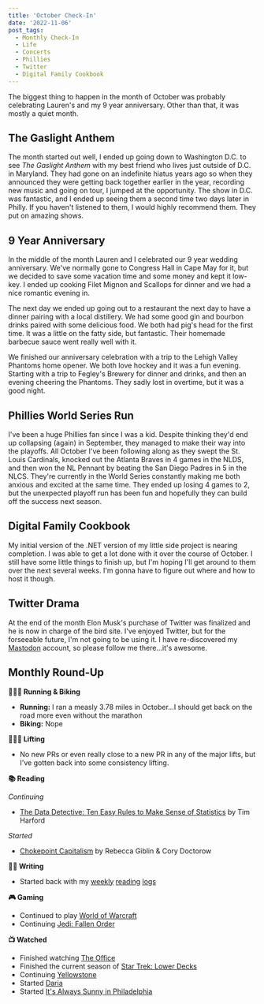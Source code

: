 ```yaml
---
title: 'October Check-In'
date: '2022-11-06'
post_tags:
  - Monthly Check-In
  - Life
  - Concerts
  - Phillies
  - Twitter
  - Digital Family Cookbook
---
```


The biggest thing to happen in the month of October was probably celebrating Lauren's and my 9 year anniversary. Other than that, it was mostly a quiet month.
<!-- excerpt -->

## The Gaslight Anthem

The month started out well, I ended up going down to Washington D.C. to see *The Gaslight Anthem* with my best friend who lives just outside of D.C. in Maryland. They had gone on an indefinite hiatus years ago so when they announced they were getting back together earlier in the year, recording new music and going on tour, I jumped at the opportunity. The show in D.C. was fantastic, and I ended up seeing them a second time two days later in Philly. If you haven't listened to them, I would highly recommend them. They put on amazing shows.

## 9 Year Anniversary

In the middle of the month Lauren and I celebrated our 9 year wedding anniversary. We've normally gone to Congress Hall in Cape May for it, but we decided to save some vacation time and some money and kept it low-key. I ended up cooking Filet Mignon and Scallops for dinner and we had a nice romantic evening in.

The next day we ended up going out to a restaurant the next day to have a dinner pairing with a local distillery. We had some good gin and bourbon drinks paired with some delicious food. We both had pig's head for the first time. It was a little on the fatty side, but fantastic. Their homemade barbecue sauce went really well with it.

We finished our anniversary celebration with a trip to the Lehigh Valley Phantoms home opener. We both love hockey and it was a fun evening. Starting with a trip to Fegley's Brewery for dinner and drinks, and then an evening cheering the Phantoms. They sadly lost in overtime, but it was a good night.

## Phillies World Series Run

I've been a huge Phillies fan since I was a kid. Despite thinking they'd end up collapsing (again) in September, they managed to make their way into the playoffs. All October I've been following along as they swept the St. Louis Cardinals, knocked out the Atlanta Braves in 4 games in the NLDS, and then won the NL Pennant by beating the San Diego Padres in 5 in the NLCS. They're currently in the World Series constantly making me both anxious and excited at the same time. They ended up losing 4 games to 2, but the unexpected playoff run has been fun and hopefully they can build off the success next season.

## Digital Family Cookbook

My initial version of the .NET version of my little side project is nearing completion. I was able to get a lot done with it over the course of October. I still have some little things to finish up, but I'm hoping I'll get around to them over the next several weeks. I'm gonna have to figure out where and how to host it though.

## Twitter Drama

At the end of the month Elon Musk's purchase of Twitter was finalized and he is now in charge of the bird site. I've enjoyed Twitter, but for the forseeable future, I'm not going to be using it. I have re-discovered my [Mastodon](https://mastodon.social/@kpwags) account, so please follow me there...it's awesome.

## Monthly Round-Up

**🏃🏼‍♂️ Running & Biking**

- **Running:** I ran a measly 3.78 miles in October...I should get back on the road more even without the marathon
- **Biking:** Nope

**🏋🏼‍♂️ Lifting**

- No new PRs or even really close to a new PR in any of the major lifts, but I've gotten back into some consistency lifting.

**📚 Reading**

*Continuing*
- [The Data Detective: Ten Easy Rules to Make Sense of Statistics](https://bookshop.org/books/the-data-detective-ten-easy-rules-to-make-sense-of-statistics/9780593084663) by Tim Harford

*Started*
- [Chokepoint Capitalism](https://bookshop.org/books/chokepoint-capitalism-how-big-tech-and-big-content-captured-creative-labor-markets-and-how-we-ll-win-them-back/9780807007068) by Rebecca Giblin & Cory Doctorow

**✍🏻 Writing**

- Started back with my [weekly](https://kpwags.com/posts/2022/10/14/reading-log-october-14-1) [reading](https://kpwags.com/posts/2022/10/21/reading-log-october-21-2) [logs](https://kpwags.com/posts/2022/10/28/reading-log-october-28-3)

**🎮 Gaming**

- Continued to play [World of Warcraft](https://worldofwarcraft.com/en-us/wowclassic)
- Continuing [Jedi: Fallen Order](https://www.ea.com/games/starwars/jedi/jedi-fallen-order)

**📺 Watched**

- Finished watching [The Office](https://www.imdb.com/title/tt0386676/)
- Finished the current season of [Star Trek: Lower Decks](https://www.imdb.com/title/tt9184820/)
- Continuing [Yellowstone](https://www.imdb.com/title/tt0472954/)
- Started [Daria](https://www.imdb.com/title/tt0118298/)
- Started [It's Always Sunny in Philadelphia](https://www.imdb.com/title/tt0472954/)